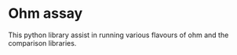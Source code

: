 # Ohm assay

This python library assist in running various flavours of ohm and the comparison libraries.
